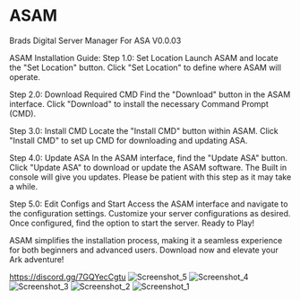 # ASAM
Brads Digital Server Manager For ASA V0.0.03


ASAM Installation Guide:
Step 1.0: Set Location
Launch ASAM and locate the "Set Location" button.
Click "Set Location" to define where ASAM will operate.

Step 2.0: Download Required CMD
Find the "Download" button in the ASAM interface.
Click "Download" to install the necessary Command Prompt (CMD).

Step 3.0: Install CMD
Locate the "Install CMD" button within ASAM.
Click "Install CMD" to set up CMD for downloading and updating ASA.

Step 4.0: Update ASA
In the ASAM interface, find the "Update ASA" button.
Click "Update ASA" to download or update the ASAM software.
The Built in console will give you updates. Please be patient with this step as it may take a while.

Step 5.0: Edit Configs and Start
Access the ASAM interface and navigate to the configuration settings.
Customize your server configurations as desired.
Once configured, find the option to start the server.
Ready to Play!

ASAM simplifies the installation process, making it a seamless experience for both beginners and advanced users. Download now and elevate your Ark adventure!

https://discord.gg/7GQYecCgtu
![Screenshot_5](https://github.com/CSBrad/ASAM/assets/57268178/d2eb700a-5364-4b0a-a1d0-713655f14e6b)
![Screenshot_4](https://github.com/CSBrad/ASAM/assets/57268178/f9ee0a77-a057-49b3-ad52-4efc4cc4b118)
![Screenshot_3](https://github.com/CSBrad/ASAM/assets/57268178/3c600ce9-7181-4b6f-9258-e2d8d518dcc8)
![Screenshot_2](https://github.com/CSBrad/ASAM/assets/57268178/a10db085-6bd6-4abc-b593-fa928a39a187)
![Screenshot_1](https://github.com/CSBrad/ASAM/assets/57268178/88217108-af0d-4f8a-a5b8-b89769010c5a)
